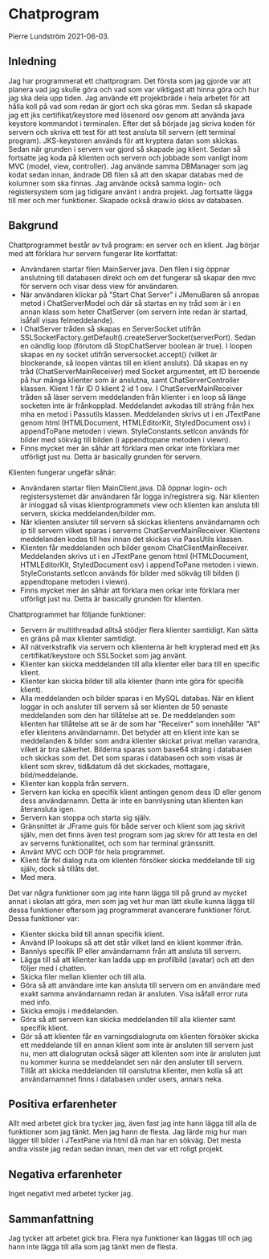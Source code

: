 # Chatprogram

Pierre Lundström 2021-06-03.

## Inledning

Jag har programmerat ett chattprogram. Det första som jag gjorde var att planera vad jag skulle göra och vad som var viktigast att hinna göra och hur jag ska dela upp tiden. Jag använde ett projektbräde i hela arbetet för att hålla koll på vad som redan är gjort och ska göras mm. Sedan så skapade jag ett jks certifikat/keystore med lösenord osv genom att använda java keystore kommandot i terminalen. Efter det så började jag skriva koden för servern och skriva ett test för att test ansluta till servern (ett terminal program). JKS-keystoren används för att kryptera datan som skickas. Sedan när grunden i servern var gjord så skapade jag klient. Sedan så fortsatte jag koda på klienten och servern och jobbade som vanligt inom MVC (model, view, controller). Jag använde samma DBManager som jag kodat sedan innan, ändrade DB filen så att den skapar databas med de kolumner som ska finnas. Jag använde också samma login- och registersystem som jag tidigare använt i andra projekt. Jag fortsatte lägga till mer och mer funktioner. Skapade också draw.io skiss av databasen. 

## Bakgrund

Chattprogrammet består av två program: en server och en klient. Jag börjar med att förklara hur servern fungerar lite kortfattat: 
* Användaren startar filen MainServer.java. Den filen i sig öppnar anslutning till databasen direkt och om det fungerar så skapar den mvc för servern och visar dess view för användaren. 
* När användaren klickar på "Start Chat Server" i JMenuBaren så anropas metod i ChatServerModel och där så startas en ny tråd som är i en annan klass som heter ChatServer (om servern inte redan är startad, isåfall visas felmeddelande).
* I ChatServer tråden så skapas en ServerSocket utifrån SSLSocketFactory.getDefault().createServerSocket(serverPort). Sedan en oändlig loop (förutom då StopChatServer boolean är true). I loopen skapas en ny socket utifrån serversocket.accept() (vilket är blockerande, så loopen väntas till en klient ansluts). Då skapas en ny tråd (ChatServerMainReceiver) med Socket argumentet, ett ID beroende på hur många klienter som är anslutna, samt ChatServerController klassen. Klient 1 får ID 0 klient 2 id 1 osv. I ChatServerMainReceiver tråden så läser servern meddelanden från klienter i en loop så länge socketen inte är frånkopplad. Meddelandet avkodas till sträng från hex mha en metod i Passutils klassen. Meddelanden skrivs ut i en JTextPane genom html (HTMLDocument, HTMLEditorKit, StyledDocument osv) i appendToPane metoden i viewn. StyleConstants.setIcon används för bilder med sökväg till bilden (i appendtopane metoden i viewn).
* Finns mycket mer än såhär att förklara men orkar inte förklara mer utförligt just nu. Detta är basically grunden för servern.

Klienten fungerar ungefär såhär: 
* Användaren startar filen MainClient.java. Då öppnar login- och registersystemet där användaren får logga in/registrera sig. När klienten är inloggad så visas klientprogrammets view och klienten kan ansluta till servern, skicka meddelanden/bilder mm. 
* När klienten ansluter till servern så skickas klientens användarnamn och ip till servern vilket sparas i serverns ChatServerMainReceiver.  Klientens meddelanden kodas till hex innan det skickas via PassUtils klassen.
* Klienten får meddelanden och bilder genom ChatClientMainReceiver. Meddelanden skrivs ut i en JTextPane genom html (HTMLDocument, HTMLEditorKit, StyledDocument osv) i appendToPane metoden i viewn. StyleConstants.setIcon används för bilder med sökväg till bilden (i appendtopane metoden i viewn).
* Finns mycket mer än såhär att förklara men orkar inte förklara mer utförligt just nu. Detta är basically grunden för klienten.

Chattprogrammet har följande funktioner:

* Servern är multithreadad alltså stödjer flera klienter samtidigt. Kan sätta en gräns på max klienter samtidigt. 
* All nätverkstrafik via servern och klienterna är helt krypterad med ett jks certifikat/keystore och SSLSocket som jag använt. 
* Klienter kan skicka meddelanden till alla klienter eller bara till en specific klient.
* Klienter kan skicka bilder till alla klienter (hann inte göra för specifik klient). 
* Alla meddelanden och bilder sparas i en MySQL databas. När en klient loggar in och ansluter till servern så ser klienten de 50 senaste meddelanden som den har tillåtelse att se. De meddelanden som klienten har tillåtelse att se är de som har "Receiver" som innehåller "All" eller klientens användarnamn. Det betyder att en klient inte kan se meddelanden & bilder som andra klienter skickat privat mellan varandra, vilket är bra säkerhet. Bilderna sparas som base64 sträng i databasen och skickas som det. Det som sparas i databasen och som visas är klient som skrev, tid&datum då det skickades, mottagare, bild/meddelande.
* Klienter kan koppla från servern.
* Servern kan kicka en specifik klient antingen genom dess ID eller genom dess användarnamn. Detta är inte en bannlysning utan klienten kan återansluta igen.
* Servern kan stoppa och starta sig själv.
* Gränsnittet är JFrame guis för både server och klient som jag skrivit själv, men det finns även test program som jag skrev för att testa en del av serverns funktionalitet, och som har terminal gränssnitt.
* Använt MVC och OOP för hela programmet.
* Klient får fel dialog ruta om klienten försöker skicka meddelande till sig själv, dock så tillåts det.
* Med mera.

Det var några funktioner som jag inte hann lägga till på grund av mycket annat i skolan att göra, men som jag vet hur man lätt skulle kunna lägga till dessa funktioner eftersom jag programmerat avancerare funktioner förut. Dessa funktioner var:
* Klienter skicka bild till annan specifik klient.
* Använd IP lookups så att det står vilket land en klient kommer ifrån.
* Bannlys specifik IP eller användarnamn från att ansluta till servern.
* Lägga till så att klienter kan ladda upp en profilbild (avatar) och att den följer med i chatten.
* Skicka filer mellan klienter och till alla.
* Göra så att användare inte kan ansluta till servern om en användare med exakt samma användarnamn redan är ansluten. Visa isåfall error ruta med info.
* Skicka emojis i meddelanden.
* Göra så att servern kan skicka meddelanden till alla klienter samt specifik klient.
* Gör så att klienten får en varningsdialogruta om klienten försöker skicka ett meddelande till en annan klient som inte är ansluten till servern just nu, men att dialogrutan också säger att klienten som inte är ansluten just nu kommer kunna se meddelandet sen när den ansluter till servern. Tillåt att skicka meddelanden till oanslutna klienter, men kolla så att användarnamnet finns i databasen under users, annars neka.


## Positiva erfarenheter
Allt med arbetet gick bra tycker jag, även fast jag inte hann lägga till alla de funktioner som jag tänkt. Men jag hann de flesta. Jag lärde mig hur man lägger till bilder i JTextPane via html då man har en sökväg. Det mesta andra visste jag redan sedan innan, men det var ett roligt projekt.


## Negativa erfarenheter
Inget negativt med arbetet tycker jag. 


## Sammanfattning
Jag tycker att arbetet gick bra. Flera nya funktioner kan läggas till och jag hann inte lägga till alla som jag tänkt men de flesta. 

